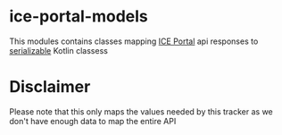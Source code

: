 # ice-portal-models

This modules contains classes mapping [ICE Portal](https://iceportal.de) api responses to
[serializable](https://github.com/Kotlin/kotlinx.serialization) Kotlin classess

# Disclaimer

Please note that this only maps the values needed by this tracker as we don't have enough data to
map the entire API

